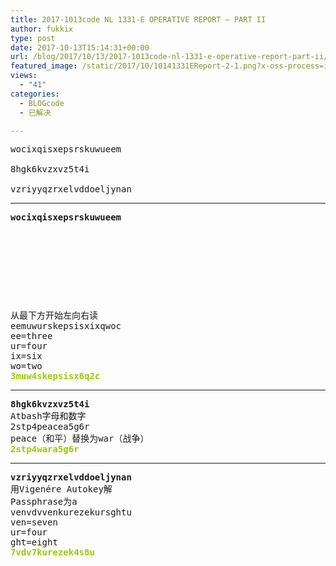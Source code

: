 ```yaml
---
title: 2017-1013code NL 1331-E OPERATIVE REPORT – PART II
author: fukkix
type: post
date: 2017-10-13T15:14:31+00:00
url: /blog/2017/10/13/2017-1013code-nl-1331-e-operative-report-part-ii/
featured_image: /static/2017/10/10141331EReport-2-1.png?x-oss-process=image/resize,m_fill,w_700,h_220
views:
  - "41"
categories:
  - BLOGcode
  - 已解决

---
```

<pre>wocixqisxepsrskuwueem

8hgk6kvzxvz5t4i

vzriyyqzrxelvddoeljynan
<!--more--></pre>

* * *

<pre><strong>wocixqisxepsrskuwueem
</strong>


<table border="0" cellpading="0" cellspacing="0"   >
  
  	
  
</table>


<strong>
</strong>从最下方开始左向右读
eemuwurskepsisxixqwoc
ee=three
ur=four
ix=six
wo=two
<span style="color: #99cc00;"><strong>3muw4skepsisx6q2c</strong></span></pre>

* * *

<pre><strong>8hgk6kvzxvz5t4i
</strong>Atbash字母和数字
2stp4peacea5g6r
peace（和平）替换为war（战争）<strong>
<span style="color: #99cc00;">2stp4wara5g6r</span></strong></pre>

* * *

<pre><strong>vzriyyqzrxelvddoeljynan
</strong>用Vigenére Autokey解
Passphrase为a
<span id="output">venvdvvenkurezekursghtu
</span>ven=seven
ur=four
ght=eight<strong>
<span style="color: #99cc00;">7vdv7kurezek4s8u</span></strong></pre>